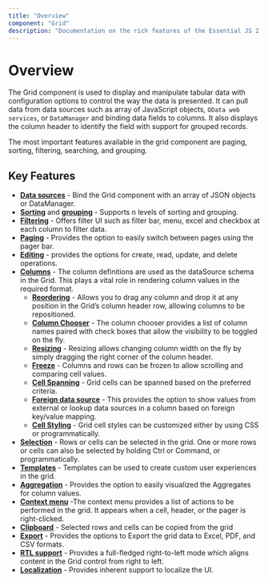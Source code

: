 ```yaml
---
title: "Overview"
component: "Grid"
description: "Documentation on the rich features of the Essential JS 2 DataGrid (DataTable) control, including built-in support for editing, filtering, grouping, paging, sorting, and exporting to Excel."
---
```


# Overview

The Grid component is used to display and manipulate tabular data with configuration options to control the way the data is presented.
It can pull data from data sources such as array of JavaScript objects, `OData web services`, or `DataManager` and binding data
fields to columns. It also displays the column header to identify the field with support for grouped records.

The most important features available in the grid component are paging, sorting, filtering, searching, and grouping.

<!-- markdownlint-disable MD013 MD007-->

## Key Features

* [**Data sources**](./data-binding/) - Bind the Grid component with an array of JSON objects or DataManager.
* [**Sorting**](./sorting/) and [**grouping**](./grouping/) - Supports n levels of sorting and grouping.
* [**Filtering**](./filtering/) - Offers filter UI such as filter bar, menu, excel and checkbox at each column to filter data.
* [**Paging**](./paging/) - Provides the option to easily switch between pages using the pager bar.
* [**Editing**](./edit/) - provides the options for create, read, update, and delete operations.
* [**Columns**](./columns/) - The column definitions are used as the dataSource schema in the Grid. This plays a vital role in rendering column values in the required format.
    * [**Reordering**](./columns/#reorder) - Allows you to drag any column and drop it at any position in the Grid’s column header row, allowing columns to be repositioned.
    * [**Column Chooser**](./columns/#column-chooser) - The column chooser provides a list of column names paired with check boxes that allow the visibility to be toggled on the fly.
    * [**Resizing**](./columns/#column-resizing) - Resizing allows changing column width on the fly by simply dragging the right corner of the column header.
    * [**Freeze**](./scrolling/#frozen-rows-and-columns) - Columns and rows can be frozen to allow scrolling and comparing cell values.
    * [**Cell Spanning**](./columns/#column-spanning) - Grid cells can be spanned based on the preferred criteria.
    * [**Foreign data source**](./columns/#foreign-key-column) - This provides the option to show values from external or lookup data sources in a column based on foreign key/value mapping.
    * [**Cell Styling**](./how-to/customize-column-styles) - Grid cell styles can be customized either by using CSS or programmatically.
* [**Selection**](./selection/) - Rows or cells can be selected in the grid. One or more rows or cells can also be selected by holding Ctrl or Command, or programmatically.
* [**Templates**](./columns/#column-template) - Templates can be used to create custom user experiences in the grid.
* [**Aggregation**](./aggregates/) - Provides the option to easily visualized the Aggregates for column values.
* [**Context menu**](./context-menu/) -The context menu provides a list of actions to be performed in the grid. It appears when a cell, header, or the pager is right-clicked.
* [**Clipboard**](./clipboard/) - Selected rows and cells can be copied from the grid
* [**Export**](./pdf-export/) - Provides the options to Export the grid data to Excel, PDF, and CSV formats.
* [**RTL support**](./global-local/#right-to-left---rtl) - Provides a full-fledged right-to-left mode which aligns content in the Grid control from right to left.
* [**Localization**](./global-local/#localization) - Provides inherent support to localize the UI.
